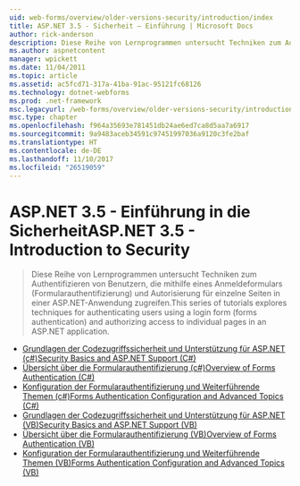 ```yaml
---
uid: web-forms/overview/older-versions-security/introduction/index
title: ASP.NET 3.5 - Sicherheit – Einführung | Microsoft Docs
author: rick-anderson
description: Diese Reihe von Lernprogrammen untersucht Techniken zum Authentifizieren von Benutzern den Zugriff mithilfe eines Anmeldeformulars (Formularauthentifizierung) und Autorisieren von auf einzelne Seiten...
ms.author: aspnetcontent
manager: wpickett
ms.date: 11/04/2011
ms.topic: article
ms.assetid: ac5fcd71-317a-41ba-91ac-95121fc68126
ms.technology: dotnet-webforms
ms.prod: .net-framework
msc.legacyurl: /web-forms/overview/older-versions-security/introduction
msc.type: chapter
ms.openlocfilehash: f964a35693e781451db24ae6ed7ca8d5aa7a6917
ms.sourcegitcommit: 9a9483aceb34591c97451997036a9120c3fe2baf
ms.translationtype: HT
ms.contentlocale: de-DE
ms.lasthandoff: 11/10/2017
ms.locfileid: "26519059"
---
```

<a name="aspnet-35---introduction-to-security"></a><span data-ttu-id="ff99b-103">ASP.NET 3.5 - Einführung in die Sicherheit</span><span class="sxs-lookup"><span data-stu-id="ff99b-103">ASP.NET 3.5 - Introduction to Security</span></span>
====================
> <span data-ttu-id="ff99b-104">Diese Reihe von Lernprogrammen untersucht Techniken zum Authentifizieren von Benutzern, die mithilfe eines Anmeldeformulars (Formularauthentifizierung) und Autorisierung für einzelne Seiten in einer ASP.NET-Anwendung zugreifen.</span><span class="sxs-lookup"><span data-stu-id="ff99b-104">This series of tutorials explores techniques for authenticating users using a login form (forms authentication) and authorizing access to individual pages in an ASP.NET application.</span></span>


- [<span data-ttu-id="ff99b-105">Grundlagen der Codezugriffssicherheit und Unterstützung für ASP.NET (c#)</span><span class="sxs-lookup"><span data-stu-id="ff99b-105">Security Basics and ASP.NET Support (C#)</span></span>](security-basics-and-asp-net-support-cs.md)
- [<span data-ttu-id="ff99b-106">Übersicht über die Formularauthentifizierung (c#)</span><span class="sxs-lookup"><span data-stu-id="ff99b-106">Overview of Forms Authentication (C#)</span></span>](an-overview-of-forms-authentication-cs.md)
- [<span data-ttu-id="ff99b-107">Konfiguration der Formularauthentifizierung und Weiterführende Themen (c#)</span><span class="sxs-lookup"><span data-stu-id="ff99b-107">Forms Authentication Configuration and Advanced Topics (C#)</span></span>](forms-authentication-configuration-and-advanced-topics-cs.md)
- [<span data-ttu-id="ff99b-108">Grundlagen der Codezugriffssicherheit und Unterstützung für ASP.NET (VB)</span><span class="sxs-lookup"><span data-stu-id="ff99b-108">Security Basics and ASP.NET Support (VB)</span></span>](security-basics-and-asp-net-support-vb.md)
- [<span data-ttu-id="ff99b-109">Übersicht über die Formularauthentifizierung (VB)</span><span class="sxs-lookup"><span data-stu-id="ff99b-109">Overview of Forms Authentication (VB)</span></span>](an-overview-of-forms-authentication-vb.md)
- [<span data-ttu-id="ff99b-110">Konfiguration der Formularauthentifizierung und Weiterführende Themen (VB)</span><span class="sxs-lookup"><span data-stu-id="ff99b-110">Forms Authentication Configuration and Advanced Topics (VB)</span></span>](forms-authentication-configuration-and-advanced-topics-vb.md)
